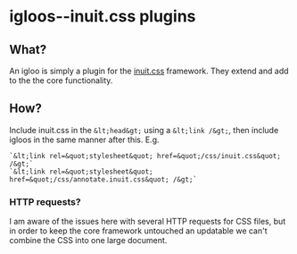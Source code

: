 # igloos--inuit.css plugins

## What?

An igloo is simply a plugin for the [inuit.css](http://inuitcss.com) framework. They extend and add to the the core functionality.

## How?

Include inuit.css in the `&lt;head&gt;` using a `&lt;link /&gt;`, then include igloos in the same manner after this. E.g.

    `&lt;link rel=&quot;stylesheet&quot; href=&quot;/css/inuit.css&quot; /&gt;`
    `&lt;link rel=&quot;stylesheet&quot; href=&quot;/css/annotate.inuit.css&quot; /&gt;`

### HTTP requests?

I am aware of the issues here with several HTTP requests for CSS files, but in order to keep the core framework untouched an updatable we can't combine the CSS into one large document.